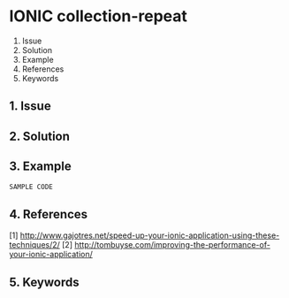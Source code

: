# IONIC collection-repeat
1. Issue
2. Solution
3. Example
4. References
5. Keywords


## 1. Issue


## 2. Solution

## 3. Example

```javascript
SAMPLE CODE
```

## 4. References

[1] http://www.gajotres.net/speed-up-your-ionic-application-using-these-techniques/2/
[2] http://tombuyse.com/improving-the-performance-of-your-ionic-application/


## 5. Keywords


